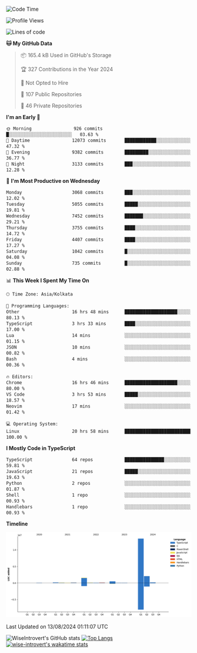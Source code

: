 <!--START_SECTION:waka-->
![Code Time](http://img.shields.io/badge/Code%20Time-1%2C516%20hrs%2015%20mins-blue)

![Profile Views](http://img.shields.io/badge/Profile%20Views-0-blue)

![Lines of code](https://img.shields.io/badge/From%20Hello%20World%20I%27ve%20Written-18.3%20million%20lines%20of%20code-blue)

**🐱 My GitHub Data** 

> 📦 165.4 kB Used in GitHub's Storage 
 > 
> 🏆 327 Contributions in the Year 2024
 > 
> 🚫 Not Opted to Hire
 > 
> 📜 107 Public Repositories 
 > 
> 🔑 46 Private Repositories 
 > 
**I'm an Early 🐤** 

```text
🌞 Morning                926 commits         █░░░░░░░░░░░░░░░░░░░░░░░░   03.63 % 
🌆 Daytime                12073 commits       ████████████░░░░░░░░░░░░░   47.32 % 
🌃 Evening                9382 commits        █████████░░░░░░░░░░░░░░░░   36.77 % 
🌙 Night                  3133 commits        ███░░░░░░░░░░░░░░░░░░░░░░   12.28 % 
```
📅 **I'm Most Productive on Wednesday** 

```text
Monday                   3068 commits        ███░░░░░░░░░░░░░░░░░░░░░░   12.02 % 
Tuesday                  5055 commits        █████░░░░░░░░░░░░░░░░░░░░   19.81 % 
Wednesday                7452 commits        ███████░░░░░░░░░░░░░░░░░░   29.21 % 
Thursday                 3755 commits        ████░░░░░░░░░░░░░░░░░░░░░   14.72 % 
Friday                   4407 commits        ████░░░░░░░░░░░░░░░░░░░░░   17.27 % 
Saturday                 1042 commits        █░░░░░░░░░░░░░░░░░░░░░░░░   04.08 % 
Sunday                   735 commits         █░░░░░░░░░░░░░░░░░░░░░░░░   02.88 % 
```


📊 **This Week I Spent My Time On** 

```text
🕑︎ Time Zone: Asia/Kolkata

💬 Programming Languages: 
Other                    16 hrs 48 mins      ████████████████████░░░░░   80.13 % 
TypeScript               3 hrs 33 mins       ████░░░░░░░░░░░░░░░░░░░░░   17.00 % 
Lua                      14 mins             ░░░░░░░░░░░░░░░░░░░░░░░░░   01.15 % 
JSON                     10 mins             ░░░░░░░░░░░░░░░░░░░░░░░░░   00.82 % 
Bash                     4 mins              ░░░░░░░░░░░░░░░░░░░░░░░░░   00.36 % 

🔥 Editors: 
Chrome                   16 hrs 46 mins      ████████████████████░░░░░   80.00 % 
VS Code                  3 hrs 53 mins       █████░░░░░░░░░░░░░░░░░░░░   18.57 % 
Neovim                   17 mins             ░░░░░░░░░░░░░░░░░░░░░░░░░   01.42 % 

💻 Operating System: 
Linux                    20 hrs 58 mins      █████████████████████████   100.00 % 
```

**I Mostly Code in TypeScript** 

```text
TypeScript               64 repos            ███████████████░░░░░░░░░░   59.81 % 
JavaScript               21 repos            █████░░░░░░░░░░░░░░░░░░░░   19.63 % 
Python                   2 repos             ░░░░░░░░░░░░░░░░░░░░░░░░░   01.87 % 
Shell                    1 repo              ░░░░░░░░░░░░░░░░░░░░░░░░░   00.93 % 
Handlebars               1 repo              ░░░░░░░░░░░░░░░░░░░░░░░░░   00.93 % 
```



**Timeline**

![Lines of Code chart](https://raw.githubusercontent.com/wise-introvert/wise-introvert/master/assets/bar_graph.png)


 Last Updated on 13/08/2024 01:11:07 UTC
<!--END_SECTION:waka-->

![WiseIntrovert's GitHub stats](https://github-readme-stats.vercel.app/api?username=wise-introvert&count_private=true&show_icons=true)
[![Top Langs](https://github-readme-stats.vercel.app/api/top-langs/?username=wise-introvert&langs_count=10)](https://github.com/anuraghazra/github-readme-stats)
[![wise-introvert's wakatime stats](https://github-readme-stats.vercel.app/api/wakatime?username=wiseintrovert)](https://github.com/anuraghazra/github-readme-stats)
